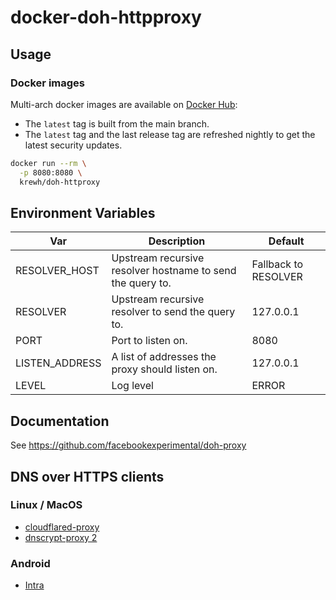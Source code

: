 # docker-doh-httpproxy

## Usage

### Docker images

Multi-arch docker images are available on [Docker Hub](https://hub.docker.com/r/krewh/doh-httpproxy):

* The `latest` tag is built from the main branch.  
* The `latest` tag and the last release tag are refreshed nightly to get the latest security updates.

```bash
docker run --rm \
  -p 8080:8080 \
  krewh/doh-httproxy
```

## Environment Variables

| Var            | Description                                                | Default              |
| -------------- | ---------------------------------------------------------- | -------------------- |
| RESOLVER_HOST  | Upstream recursive resolver hostname to send the query to. | Fallback to RESOLVER |
| RESOLVER       | Upstream recursive resolver to send the query to.          | 127.0.0.1            |
| PORT           | Port to listen on.                                         | 8080                 |
| LISTEN_ADDRESS | A list of addresses the proxy should listen on.            | 127.0.0.1            |
| LEVEL          | Log level                                                  | ERROR                |

## Documentation

See https://github.com/facebookexperimental/doh-proxy

## DNS over HTTPS clients

### Linux / MacOS
- [cloudflared-proxy](https://developers.cloudflare.com/1.1.1.1/dns-over-https/cloudflared-proxy/)
- [dnscrypt-proxy 2](https://github.com/jedisct1/dnscrypt-proxy)

### Android
- [Intra](https://play.google.com/store/apps/details?id=app.intra)
